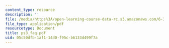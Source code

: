 ```yaml
---
content_type: resource
description: ''
file: /media/https%3A/open-learning-course-data-rc.s3.amazonaws.com/6-374-analysis-and-design-of-digital-integrated-circuits-fall-2003/05c50dfb1af114d0f95cb6133d499f7a_ps3_faq.pdf
file_type: application/pdf
resourcetype: Document
title: ps3_faq.pdf
uid: 05c50dfb-1af1-14d0-f95c-b6133d499f7a
---
```

